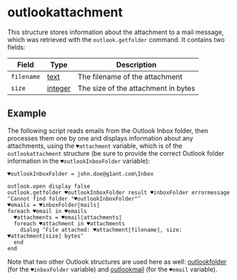# outlookattachment

This structure stores information about the attachment to a mail message, which was retrieved with the `outlook.getfolder` command. It contains two fields:

| Field      | Type                                                         | Description                         |
| ---------- | ------------------------------------------------------------ | ----------------------------------- |
| `filename` | [text](G1ANT.Language/G1ANT.Language/Structures/TextStructure.md)  | The filename of the attachment      |
| `size`     | [integer](G1ANT.Language/G1ANT.Language/Structures/IntegerStructure.md) | The size of the attachment in bytes |

## Example

The following script reads emails from the Outlook Inbox folder, then processes them one by one and displays information about any attachments, using the `♥attachment` variable, which is of the `outlookattachment` structure (be sure to provide the correct Outlook folder information in the `♥outlookInboxFolder` variable):

```G1ANT
♥outlookInboxFolder = john.doe@g1ant.com\Inbox

outlook.open display false
outlook.getfolder ♥outlookInboxFolder result ♥inboxFolder errormessage ‴Cannot find folder "♥outlookInboxFolder"‴
♥emails = ♥inboxFolder⟦mails⟧
foreach ♥email in ♥emails
  ♥attachments = ♥email⟦attachments⟧
  foreach ♥attachment in ♥attachments
    dialog ‴File attached: ♥attachment⟦filename⟧, size: ♥attachment⟦size⟧ bytes‴
  end
end
```

Note that two other Outlook structures are used here as well: [outlookfolder](outlookfolderstructure.md) (for the `♥inboxFolder` variable) and [outlookmail](outlookmailstructure.md) (for the `♥email` variable).
